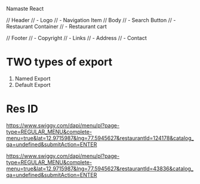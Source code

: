 Namaste React

// Header
//   - Logo 
//   - Navigation Item 
// Body 
//   - Search Button 
//   - Restaurant Container 
//     - Restaurant cart  

// Footer 
//  - Copyright
//  - Links
//  - Address 
//  - Contact 

# TWO types of export
1. Named Export
2. Default Export


# Res ID

https://www.swiggy.com/dapi/menu/pl?page-type=REGULAR_MENU&complete-menu=true&lat=12.9715987&lng=77.5945627&restaurantId=124178&catalog_qa=undefined&submitAction=ENTER

https://www.swiggy.com/dapi/menu/pl?page-type=REGULAR_MENU&complete-menu=true&lat=12.9715987&lng=77.5945627&restaurantId=43836&catalog_qa=undefined&submitAction=ENTER

